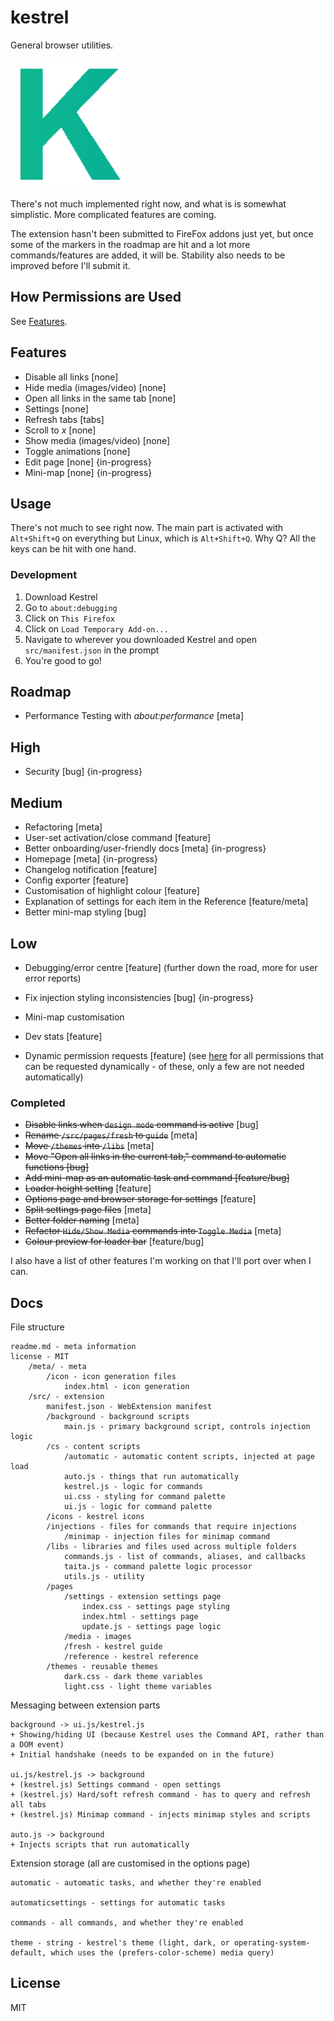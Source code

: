 # kestrel

General browser utilities.

![Kestrel's Icon](https://raw.githubusercontent.com/EthanJustice/kestrel/master/src/icons/icon.png)

There's not much implemented right now, and what is is somewhat simplistic.  More complicated features are coming.

The extension hasn't been submitted to FireFox addons just yet, but once some of the markers in the roadmap are hit and a lot more commands/features are added, it will be.  Stability also needs to be improved before I'll submit it.

## How Permissions are Used

See [Features](#features).

## Features

+ Disable all links [none]
+ Hide media (images/video) [none]
+ Open all links in the same tab [none]
+ Settings [none]
+ Refresh tabs [tabs]
+ Scroll to *x* [none]
+ Show media (images/video) [none]
+ Toggle animations [none]
+ Edit page [none] {in-progress}
+ Mini-map [none] {in-progress}

## Usage

There's not much to see right now.  The main part is activated with `Alt+Shift+Q` on everything but Linux, which is `Alt+Shift+Q`.  Why Q?  All the keys can be hit with one hand.

### Development

1. Download Kestrel
2. Go to `about:debugging`
3. Click on `This Firefox`
4. Click on `Load Temporary Add-on...`
5. Navigate to wherever you downloaded Kestrel and open `src/manifest.json` in the prompt
6. You're good to go!

## Roadmap

+ Performance Testing with *about:performance* [meta]

## High

+ Security [bug] {in-progress}

## Medium

+ Refactoring [meta]
+ User-set activation/close command [feature]
+ Better onboarding/user-friendly docs [meta] {in-progress}
+ Homepage [meta] {in-progress}
+ Changelog notification [feature]
+ Config exporter [feature]
+ Customisation of highlight colour [feature]
+ Explanation of settings for each item in the Reference [feature/meta]
+ Better mini-map styling [bug]

## Low

+ Debugging/error centre [feature] (further down the road, more for user error reports)
+ Fix injection styling inconsistencies [bug] {in-progress}
+ Mini-map customisation
+ Dev stats [feature]

+ Dynamic permission requests [feature] (see [here](https://developer.mozilla.org/en-US/docs/Mozilla/Add-ons/WebExtensions/manifest.json/optional_permissions) for all permissions that can be requested dynamically - of these, only a few are not needed automatically)

### Completed

+ ~~Disable links when `design mode` command is active~~ [bug]
+ ~~Rename `/src/pages/fresh` to `guide`~~ [meta]
+ ~~Move `/themes` into `/libs`~~ [meta]
+ ~~Move "Open all links in the current tab," command to automatic functions [bug]~~
+ ~~Add mini-map as an automatic task and command [feature/bug]~~
+ ~~Loader height setting~~ [feature]
+ ~~Options page and browser storage for settings~~ [feature]
+ ~~Split settings page files~~ [meta]
+ ~~Better folder naming~~ [meta]
+ ~~Refactor `Hide/Show Media` commands into `Toggle Media`~~ [meta]
+ ~~Colour preview for loader bar~~ [feature/bug]

I also have a list of other features I'm working on that I'll port over when I can.

## Docs

File structure

```plaintext
readme.md - meta information
license - MIT
    /meta/ - meta
        /icon - icon generation files
            index.html - icon generation
    /src/ - extension
        manifest.json - WebExtension manifest
        /background - background scripts
            main.js - primary background script, controls injection logic
        /cs - content scripts
            /automatic - automatic content scripts, injected at page load
            auto.js - things that run automatically
            kestrel.js - logic for commands
            ui.css - styling for command palette
            ui.js - logic for command palette
        /icons - kestrel icons
        /injections - files for commands that require injections
            /minimap - injection files for minimap command
        /libs - libraries and files used across multiple folders
            commands.js - list of commands, aliases, and callbacks
            taita.js - command palette logic processor
            utils.js - utility
        /pages
            /settings - extension settings page
                index.css - settings page styling
                index.html - settings page
                update.js - settings page logic
            /media - images
            /fresh - kestrel guide
            /reference - kestrel reference
        /themes - reusable themes
            dark.css - dark theme variables
            light.css - light theme variables
```

Messaging between extension parts

```plaintext
background -> ui.js/kestrel.js
+ Showing/hiding UI (because Kestrel uses the Command API, rather than a DOM event)
+ Initial handshake (needs to be expanded on in the future)

ui.js/kestrel.js -> background
+ (kestrel.js) Settings command - open settings
+ (kestrel.js) Hard/soft refresh command - has to query and refresh all tabs
+ (kestrel.js) Minimap command - injects minimap styles and scripts

auto.js -> background
+ Injects scripts that run automatically
```

Extension storage (all are customised in the options page)

```plaintext
automatic - automatic tasks, and whether they're enabled

automaticsettings - settings for automatic tasks

commands - all commands, and whether they're enabled

theme - string - kestrel's theme (light, dark, or operating-system-default, which uses the (prefers-color-scheme) media query)
```

## License

MIT
